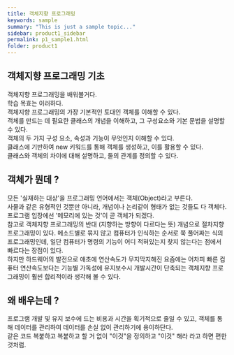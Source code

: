 ```yaml
---
title: 객체지향 프로그래밍
keywords: sample
summary: "This is just a sample topic..."
sidebar: product1_sidebar
permalink: p1_sample1.html
folder: product1
---
```


## 객체지향 프로그래밍 기초
객체지향 프로그래밍을 배워볼거다.   
학습 목효는 이러하다.   
객체지향 프로그래밍의 가장 기본적인 토대인 객체를 이해할 수 있다.     
객체를 만드는 데 필요한 클래스의 개념을 이해하고, 그 구성요소와 기본 문법을 설명할 수 있다.   
객체의 두 가지 구성 요소, 속성과 기능이 무엇인지 이해할 수 있다.   
클래스에 기반하여 new 키워드를 통해 객체를 생성하고, 이를 활용할 수 있다.   
클래스와 객체의 차이에 대해 설명하고, 둘의 관계를 정의할 수 있다.   


## 객체가 뭔데 ?

모든 '실재하는 대상'을 프로그래밍 언어에서는 객체(Object)라고 부른다.   
사물과 같은 유형적인 것뿐만 아니라, 개념이나 논리같이 형태가 없는 것들도 다 객체다.   
프로그램 입장에선 '메모리에 있는 것'이 곧 객체가 되겠다.   
참고로 객체지향 프로그래밍의 반대 (지향하는 방향이 다르다는 뜻) 개념으로 절차지향 프로그래밍이 있다.
메소드별로 묶지 않고 컴퓨터가 인식하는 순서로 쭉 풀어짜는 식의 프로그래밍인데, 일단 컴퓨터가 명령의 기능이 어디 적혀있는지 찾지 않는다는 점에서 빠르다는 장점이 있다.   
하지만 하드웨어의 발전으로 애초에 연산속도가 무지막지해진 요즘에는 어차피 빠른 컴퓨터 연산속도보다는 기능별 가독성에 유지보수시 개발시간이 단축되는 객체지향 프로그래밍이 훨씬 합리적이라 생각해 볼 수 있다.

## 왜 배우는데 ?

프로그램 개발 및 유지 보수에 드는 비용과 시간을 획기적으로 줄일 수 있고, 객체를 통해 데이터를 관리하여 데이터를 손실 없이 관리하기에 용이하단다.   
같은 코드 복붙하고 복붙하고 할 거 없이 "이것"을 정의하고 "이것" 해라 라고 하면 편한것처럼.